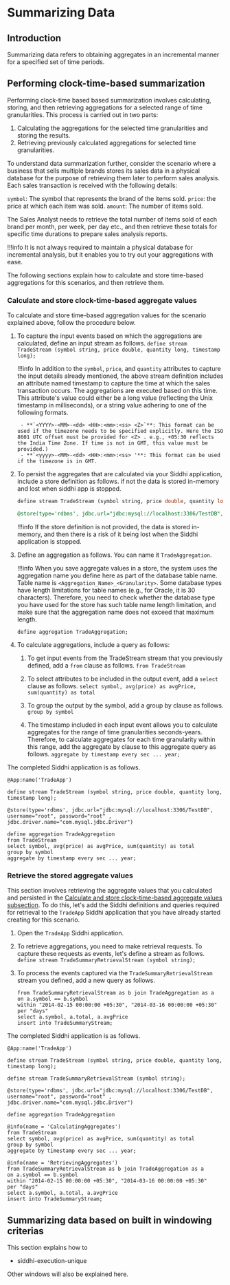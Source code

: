 # Summarizing Data

## Introduction

Summarizing data refers to obtaining aggregates in an incremental manner for a specified set of time periods.

## Performing clock-time-based summarization

Performing clock-time based based summarization involves calculating, storing, and then retrieving aggregations for a 
selected range of time granularities. This process is carried out in two parts:

1. Calculating the aggregations for the selected time granularities and storing the results.
2. Retrieving previously calculated aggregations for selected time granularities. 

To understand data summarization further, consider the scenario where a business that sells multiple brands stores its sales data in a physical database for the purpose of retrieving them later to perform sales analysis. Each sales transaction is received with the following details:
                                                                                                                                                
`symbol`: The symbol that represents the brand of the items sold.
`price`: the price at which each item was sold.
`amount`: The number of items sold.

The Sales Analyst needs to retrieve the total number of items sold of each brand per month, per week, per day etc., and then retrieve these totals for specific time durations to prepare sales analysis reports.
                                                                                                                                                
!!!info
    It is not always required to maintain a physical database for incremental analysis, but it enables you to try out your aggregations with ease.
    
The following sections explain how to calculate and store time-based aggregations for this scenarios, and then retrieve them.


### Calculate and store clock-time-based aggregate values
To calculate and store time-based aggregation values for the scenario explained above, follow the procedure below.

1. To capture the input events based on which the aggregations are calculated, define an input stream as follows.
    `define stream TradeStream (symbol string, price double, quantity long, timestamp long);`
    
    !!!info
        In addition to the `symbol`, `price`, and `quantity` attributes to capture the input details already mentioned, 
        the above stream definition includes an attribute named timestamp to capture the time at which the sales transaction 
        occurs. The aggregations are executed based on this time. This attribute's value could either be a long value 
        (reflecting the Unix timestamp in milliseconds), or a string value adhering to one of the following formats.
        
        - **`<YYYY>-<MM>-<dd> <HH>:<mm>:<ss> <Z>`**: This format can be used if the timezone needs to be specified explicitly. Here the ISO 8601 UTC offset must be provided for <Z> . e.g., +05:30 reflects the India Time Zone. If time is not in GMT, this value must be provided.)
        - **`<yyyy>-<MM>-<dd> <HH>:<mm>:<ss> '**: This format can be used if the timezone is in GMT.
   

2. To persist the aggregates that are calculated via your Siddhi application, include a store definition as follows. if not the data is stored in-memory and lost when siddhi app is stopped.

    ```sql
    define stream TradeStream (symbol string, price double, quantity long, timestamp long);
    
    @store(type='rdbms', jdbc.url="jdbc:mysql://localhost:3306/TestDB", username="root", password="root" , jdbc.driver.name="com.mysql.jdbc.Driver")

    ```

    !!!info
        If the store definition is not provided, the data is stored in-memory, and then there is a risk of it being lost when the Siddhi application is stopped.
   
3. Define an aggregation as follows. You can name it `TradeAggregation`.

    !!!info
        When you save aggregate values in a store, the system uses the aggregation name you define here as part of the database table name. Table name is `<Aggregation_Name>_<Granularity>`. Some database types have length limitations for table names (e.g., for Oracle, it is 30 characters). Therefore, you need to check whether the database type you have used for the store has such table name length limitation, and make sure that the aggregation name does not exceed that maximum length.
        
    `define aggregation TradeAggregation;`


4. To calculate aggregations, include a query as follows:

    1. To get input events from the TradeStream stream that you previously defined, add a `from` clause as follows.
        `from TradeStream `
    
    2. To select attributes to be included in the output event, add a `select` clause as follows.
        `select symbol, avg(price) as avgPrice, sum(quantity) as total`
    
    3. To group the output by the symbol, add a group by clause as follows.
        `group by symbol`
    
    4. The timestamp included in each input event allows you to calculate aggregates for the range of time granularities seconds-years. Therefore, to calculate aggregates for each time granularity within this range, add the aggregate by clause to this aggregate query as follows.
        `aggregate by timestamp every sec ... year;`
        
The completed Siddhi application is as follows.
```
@App:name('TradeApp')
 
define stream TradeStream (symbol string, price double, quantity long, timestamp long);
 
@store(type='rdbms', jdbc.url="jdbc:mysql://localhost:3306/TestDB", username="root", password="root" , jdbc.driver.name="com.mysql.jdbc.Driver")
 
define aggregation TradeAggregation
from TradeStream
select symbol, avg(price) as avgPrice, sum(quantity) as total
group by symbol
aggregate by timestamp every sec ... year;

```


### Retrieve the stored aggregate values

This section  involves retrieving the aggregate values that you calculated and persisted in the [Calculate and store clock-time-based aggregate values subsection](#calculate-and-store-clock-time-based-aggregate-values). 
To do this, let's add the Siddhi definitions and queries required for retrieval to the `TradeApp` Siddhi application that you have already started creating for this scenario.

1. Open the `TradeApp` Siddhi application.

2. To retrieve aggregations, you need to make retrieval requests. To capture these requests as events, let's define a stream as follows.
    `define stream TradeSummaryRetrievalStream (symbol string);`
    
3. To process the events captured via the `TradeSummaryRetrievalStream` stream you defined, add a new query as follows.

    ```
    from TradeSummaryRetrievalStream as b join TradeAggregation as a
    on a.symbol == b.symbol 
    within "2014-02-15 00:00:00 +05:30", "2014-03-16 00:00:00 +05:30" 
    per "days" 
    select a.symbol, a.total, a.avgPrice 
    insert into TradeSummaryStream;

    ```
    
The completed Siddhi application is as follows.

```
@App:name('TradeApp')
 
define stream TradeStream (symbol string, price double, quantity long, timestamp long);

define stream TradeSummaryRetrievalStream (symbol string);
 
@store(type='rdbms', jdbc.url="jdbc:mysql://localhost:3306/TestDB", username="root", password="root" , jdbc.driver.name="com.mysql.jdbc.Driver")
 
define aggregation TradeAggregation

@info(name = 'CalculatingAggregates') 
from TradeStream
select symbol, avg(price) as avgPrice, sum(quantity) as total
group by symbol
aggregate by timestamp every sec ... year;

@info(name = 'RetrievingAggregates') 
from TradeSummaryRetrievalStream as b join TradeAggregation as a
on a.symbol == b.symbol 
within "2014-02-15 00:00:00 +05:30", "2014-03-16 00:00:00 +05:30" 
per "days" 
select a.symbol, a.total, a.avgPrice 
insert into TradeSummaryStream;

```

## Summarizing data based on built in windowing criterias

This section explains how to 
 - siddhi-execution-unique
 
 Other windows will also be explained here.

